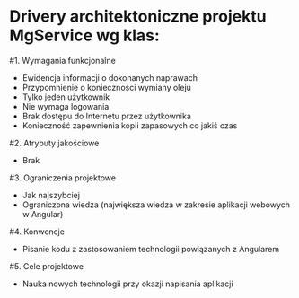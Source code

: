 Drivery architektoniczne projektu MgService wg klas:
=

#1. Wymagania funkcjonalne
  - Ewidencja informacji o dokonanych naprawach
  - Przypomnienie o konieczności wymiany oleju
  - Tylko jeden użytkownik
  - Nie wymaga logowania
  - Brak dostępu do Internetu przez użytkownika
  - Konieczność zapewnienia kopii zapasowych co jakiś czas
   
#2. Atrybuty jakościowe
  - Brak
  
#3. Ograniczenia projektowe
  - Jak najszybciej
  - Ograniczona wiedza (największa wiedza w zakresie aplikacji webowych w Angular) 

#4. Konwencje
  - Pisanie kodu z zastosowaniem technologii powiązanych z Angularem
  
#5. Cele projektowe
  - Nauka nowych technologii przy okazji napisania aplikacji
  


